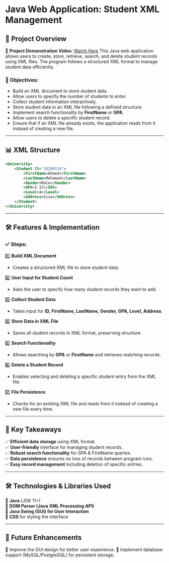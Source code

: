 # Java Web Application: Student XML Management

## 📖 Project Overview
🎥 **Project Demonstration Video:** [Watch Here](https://github.com/user-attachments/assets/7d22508a-6713-4afe-a912-5dee0ac1c1fc)
This Java web application allows users to create, store, retrieve, search, and delete student records using XML files. The program follows a structured XML format to manage student data efficiently.

### 🎯 Objectives:
- Build an XML document to store student data.
- Allow users to specify the number of students to enter.
- Collect student information interactively.
- Store student data in an XML file following a defined structure.
- Implement search functionality by **FirstName** or **GPA**.
- Allow users to delete a specific student record.
- Ensure that if an XML file already exists, the application reads from it instead of creating a new file.

---

## 📊 XML Structure
```xml
<University>
    <Student ID="20200134">
        <FirstName>Ahmed</FirstName>
        <LastName>Mohamed</LastName>
        <Gender>Male</Gender>
        <GPA>3.17</GPA>
        <Level>4</Level>
        <Address>Giza</Address>
    </Student>
</University>
```

---

## 🛠 Features & Implementation
### ✅ Steps:

1️⃣ **Build XML Document**
   - Creates a structured XML file to store student data.
   
2️⃣ **User Input for Student Count**
   - Asks the user to specify how many student records they want to add.
   
3️⃣ **Collect Student Data**
   - Takes input for **ID, FirstName, LastName, Gender, GPA, Level, Address**.
   
4️⃣ **Store Data in XML File**
   - Saves all student records in XML format, preserving structure.
   
5️⃣ **Search Functionality**
   - Allows searching by **GPA** or **FirstName** and retrieves matching records.
   
6️⃣ **Delete a Student Record**
   - Enables selecting and deleting a specific student entry from the XML file.
   
7️⃣ **File Persistence**
   - Checks for an existing XML file and reads from it instead of creating a new file every time.

---

## 🚀 Key Takeaways
✅ **Efficient data storage** using XML format.  
✅ **User-friendly** interface for managing student records.  
✅ **Robust search functionality** for GPA & FirstName queries.  
✅ **Data persistence** ensures no loss of records between program runs.  
✅ **Easy record management** including deletion of specific entries.  

---

## 🛠 Technologies & Libraries Used
🔹 **Java** (JDK 11+)  
🔹 **DOM Parser (Java XML Processing API)**  
🔹 **Java Swing (GUI) for User Interaction**  
🔹 **CSS** for styling the interface  

---

## 🔮 Future Enhancements
🔹 Improve the GUI design for better user experience.
🔹 Implement database support (MySQL/PostgreSQL) for persistent storage.
